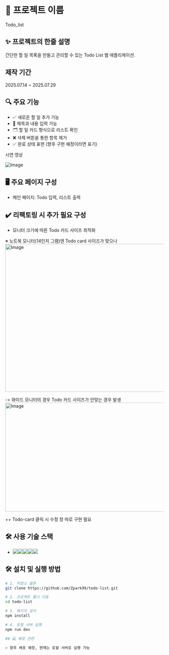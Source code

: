 # 📌 프로젝트 이름
Todo_list

## ✨ 프로젝트의 한줄 설명
간단한 할 일 목록을 만들고 관리할 수 있는 Todo List 웹 애플리케이션.

## 제작 기간
2025.07.14 ~ 2025.07.29

## 🔍 주요 기능

- ✅ 새로운 할 일 추가 기능
- 📝 제목과 내용 입력 가능
- 🗂️ 할 일 카드 형식으로 리스트 확인
- ❌ 삭제 버튼을 통한 항목 제거
- ✅ 완료 상태 표현 (향후 구현 예정이라면 표기)

시연 영상

![Image](https://github.com/user-attachments/assets/50a9e95d-d812-42b1-8283-a6a4f45d22a4)

## 🖥 주요 페이지 구성
- 메인 페이지: Todo 입력, 리스트 출력
  
## ✔️ 리팩토링 시 추가 필요 구성
- 모니터 크기에 따른 Todo 카드 사이즈 최적화

※ 노트북 모니터(14인치 그램)엔 Todo card 사이즈가 맞으나
<img width="956" height="469" alt="Image" src="https://github.com/user-attachments/assets/21b872e5-2abc-48c2-9e0d-a6f581a59a01" />

-> 와이드 모니터의 경우 Todo 카드 사이즈가 안맞는 경우 발생
 <img width="852" height="345" alt="Image" src="https://github.com/user-attachments/assets/a0f95303-27a8-4815-af10-4b64397c1246" />

++ Todo-card 클릭 시 수정 창 따로 구현 필요

## 🛠 사용 기술 스택
- <img src="https://img.shields.io/badge/Html5-E34F26?style=for-the-badge&logo=Html5&logoColor=white"><img src="https://img.shields.io/badge/CSS-663399?style=for-the-badge&logo=CSS&logoColor=white"><img src="https://img.shields.io/badge/Javascript-F7DF1E?style=for-the-badge&logo=Javascript&logoColor=white"><img src="https://img.shields.io/badge/React-61DAFB?style=for-the-badge&logo=React&logoColor=white"><img src="https://img.shields.io/badge/Vite-646CFF?style=for-the-badge&logo=Vite&logoColor=white">  

## 🛠 설치 및 실행 방법

```bash
# 1. 저장소 클론
git clone https://github.com/Zpark99/todo-list.git

# 2. 프로젝트 폴더 이동
cd todo-list

# 3. 패키지 설치
npm install

# 4. 로컬 서버 실행
npm run dev

## 💻 배포 관련

> 향후 배포 예정, 현재는 로컬 서버로 실행 가능
